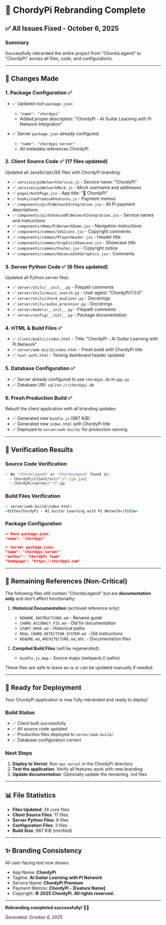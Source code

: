 # 🎉 ChordyPi Rebranding Complete

## ✅ All Issues Fixed - October 6, 2025

### Summary
Successfully rebranded the entire project from "ChordsLegend" to "ChordyPi" across all files, code, and configurations.

---

## 🔧 Changes Made

### 1. **Package Configuration** ✅
- ✅ Updated root `package.json`:
  - `"name": "chordypi"`
  - Added proper description: "ChordyPi - AI Guitar Learning with Pi Network Integration"
  
- ✅ Server `package.json` already configured:
  - `"name": "chordypi-server"`
  - All metadata references ChordyPi

### 2. **Client Source Code** ✅ (17 files updated)
Updated all JavaScript/JSX files with ChordyPi branding:

- ✅ `services/piNetworkService.js` - Service name: "ChordyPi"
- ✅ `services/piNetworkMock.js` - Mock username and addresses
- ✅ `pages/AuthPage.jsx` - App title: "🎸 ChordyPi"
- ✅ `hooks/usePremiumFeatures.js` - Payment memos
- ✅ `components/pi/PiNetworkIntegration.jsx` - All Pi payment descriptions
- ✅ `components/pi/EnhancedPiNetworkIntegration.jsx` - Service names and instructions
- ✅ `components/demo/PiNetworkDemo.jsx` - Navigation instructions
- ✅ `components/common/SVGIcons.jsx` - Copyright comments
- ✅ `components/common/PlayerHeader.jsx` - Header title
- ✅ `components/common/GraphicsShowcase.jsx` - Showcase title
- ✅ `components/common/Footer.jsx` - Copyright notice
- ✅ `components/common/AdvancedSVGGraphics.jsx` - Comments

### 3. **Server Python Code** ✅ (6 files updated)
Updated all Python server files:

- ✅ `server/utils/__init__.py` - Filepath comments
- ✅ `server/utils/music_search.py` - User agent: "ChordyPi/1.0.0"
- ✅ `server/utils/chord_analyzer.py` - Docstrings
- ✅ `server/utils/audio_processor.py` - Docstrings
- ✅ `server/models/__init__.py` - Filepath comments
- ✅ `server/config/__init__.py` - Package documentation

### 4. **HTML & Build Files** ✅
- ✅ `client/public/index.html` - Title: "ChordyPi - AI Guitar Learning with Pi Network"
- ✅ `server/web-build/index.html` - Fresh build with ChordyPi title
- ✅ `test-auth.html` - Testing dashboard header updated

### 5. **Database Configuration** ✅
- ✅ Server already configured to use `chordypi.db` in `app.py`
- ✅ Database URI: `sqlite:///chordypi.db`

### 6. **Fresh Production Build** ✅
Rebuilt the client application with all branding updates:
- ✅ Generated new `bundle.js` (987 KiB)
- ✅ Generated new `index.html` with ChordyPi title
- ✅ Deployed to `server/web-build/` for production serving

---

## 🎯 Verification Results

### Source Code Verification
```bash
✅ No "chordslegend" or "ChordsLegend" found in:
  - ChordyPi/client/src/**/*.{js,jsx}
  - ChordyPi/server/**/*.py
```

### Build Files Verification
```html
✅ server/web-build/index.html:
<title>ChordyPi - AI Guitar Learning with Pi Network</title>
```

### Package Configuration
```json
✅ Root package.json:
"name": "chordypi"

✅ Server package.json:
"name": "chordypi-server"
"author": "ChordyPi Team"
"homepage": "https://chordypi.com"
```

---

## 📝 Remaining References (Non-Critical)

The following files still contain "ChordsLegend" but are **documentation only** and don't affect functionality:

1. **Historical Documentation** (archived reference only):
   - `RENAME_INSTRUCTIONS.md` - Rename guide
   - `CHORD_ACCURACY_FIX.md` - Old fix documentation
   - `START_HERE.md` - Historical paths
   - `REAL_CHORD_DETECTION_SYSTEM.md` - Old instructions
   - `README.md`, `ARCHITECTURE.md`, etc. - Documentation files

2. **Compiled Build Files** (will be regenerated):
   - `bundle.js.map` - Source maps (webpack:// paths)

These files are safe to leave as-is or can be updated manually if needed.

---

## 🚀 Ready for Deployment

Your ChordyPi application is now fully rebranded and ready to deploy!

### Build Status
- ✅ Client built successfully
- ✅ All source code updated
- ✅ Production files deployed to `server/web-build/`
- ✅ Database configuration correct

### Next Steps
1. **Deploy to Vercel**: Run `npx vercel` in the ChordyPi directory
2. **Test the application**: Verify all features work with new branding
3. **Update documentation**: Optionally update the remaining .md files

---

## 📊 File Statistics

- **Files Updated**: 26 core files
- **Client Source Files**: 17 files
- **Server Python Files**: 6 files
- **Configuration Files**: 3 files
- **Build Size**: 987 KiB (minified)

---

## ✨ Branding Consistency

All user-facing text now shows:
- App Name: **ChordyPi**
- Tagline: **AI Guitar Learning with Pi Network**
- Service Name: **ChordyPi Premium**
- Payment Memos: **ChordyPi - [Feature Name]**
- Copyright: **© 2025 ChordyPi. All rights reserved.**

---

**Rebranding completed successfully! 🎸🎉**

*Generated: October 6, 2025*
